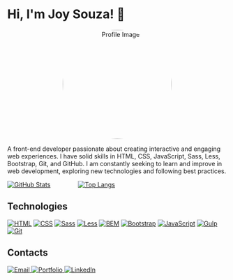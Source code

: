 ### <div align="center">
  <h1>Hi, I'm Joy Souza! 👋</h1>
</div>

<div align="center">
  <img src="https://joysouza.vercel.app/Imagens/perfil.png" alt="Profile Image" style="border-radius: 50%;" width="250">
</div>


A front-end developer passionate about creating interactive and engaging web experiences. I have solid skills in HTML, CSS, JavaScript, Sass, Less, Bootstrap, Git, and GitHub. I am constantly seeking to learn and improve in web development, exploring new technologies and following best practices.

[![GitHub Stats](https://github-readme-stats.vercel.app/api?username=jooysoouzaa&show_icons=true&theme=radical&bg_color=1b1b1b&title_color=ccb0ab&icon_color=ccb0ab&text_color=ccb0ab&border_color=ccb0ab)](https://github.com/jooysoouzaa)&nbsp;&nbsp;&nbsp;&nbsp;&nbsp;&nbsp;&nbsp;&nbsp;&nbsp;&nbsp;&nbsp;&nbsp;&nbsp;&nbsp;&nbsp;&nbsp;[![Top Langs](https://github-readme-stats.vercel.app/api/top-langs/?username=jooysoouzaa&layout=compact&theme=radical&bg_color=1b1b1b&title_color=ccb0ab&text_color=ccb0ab&border_color=ccb0ab)](https://github.com/jooysoouzaa)





## Technologies 
[![HTML](https://img.shields.io/badge/-HTML-ccb0ab?style=for-the-badge&logo=html5&logoColor=1b1b1b)](#)
[![CSS](https://img.shields.io/badge/-CSS-ccb0ab?style=for-the-badge&logo=css3&logoColor=1b1b1b)](#)
[![Sass](https://img.shields.io/badge/-Sass-ccb0ab?style=for-the-badge&logo=sass&logoColor=1b1b1b)](#)
[![Less](https://img.shields.io/badge/-Less-ccb0ab?style=for-the-badge&logo=less&logoColor=1b1b1b)](#)
[![BEM](https://img.shields.io/badge/-BEM-ccb0ab?style=for-the-badge&logo=html5&logoColor=1b1b1b)](#)
[![Bootstrap](https://img.shields.io/badge/-Bootstrap-ccb0ab?style=for-the-badge&logo=bootstrap&logoColor=1b1b1b)](#)
[![JavaScript](https://img.shields.io/badge/-JavaScript-ccb0ab?style=for-the-badge&logo=javascript&logoColor=1b1b1b)](#)
[![Gulp](https://img.shields.io/badge/-Gulp-ccb0ab?style=for-the-badge&logo=gulp&logoColor=1b1b1b)](#)
[![Git](https://img.shields.io/badge/-Git-ccb0ab?style=for-the-badge&logo=git&logoColor=1b1b1b)](#)


## Contacts
<div>
  <a href="mailto:joysouza.contato@gmail.com">
    <img src="https://img.shields.io/badge/Email-joysouza.contato%40gmail.com-1b1b1b?style=for-the-badge&logo=mail&logoColor=ccb0ab" alt="Email">
  </a>
  <a href="https://joysouza.vercel.app/">
    <img src="https://img.shields.io/badge/Portfolio-joysouza.vercel.app-1b1b1b?style=for-the-badge&logo=vercel&logoColor=ccb0ab" alt="Portfolio">
  </a>
  <a href="https://www.linkedin.com/in/jooyaraujo/">
    <img src="https://img.shields.io/badge/LinkedIn-jooyaraujo-1b1b1b?style=for-the-badge&logo=linkedin&logoColor=ccb0ab" alt="LinkedIn">
  </a>
</div>





